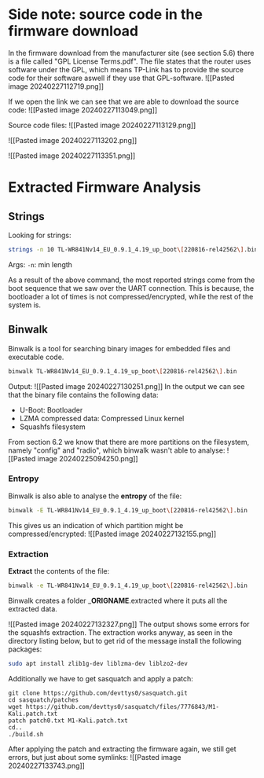 # Side note: source code in the firmware download

In the firmware download from the manufacturer site (see section 5.6) there is a file called "GPL License Terms.pdf". The file states that the router uses software under the GPL, which means TP-Link has to provide the source code for their software aswell if they use that GPL-software.
![[Pasted image 20240227112719.png]]

If we open the link we can see that we are able to download the source code:
![[Pasted image 20240227113049.png]]

Source code files:
![[Pasted image 20240227113129.png]]

![[Pasted image 20240227113202.png]]

![[Pasted image 20240227113351.png]]



# Extracted Firmware Analysis

## Strings

Looking for strings:
```bash
strings -n 10 TL-WR841Nv14_EU_0.9.1_4.19_up_boot\[220816-rel42562\].bin
```
Args:
`-n`: min length

As a result of the above command, the most reported strings come from the boot sequence that we saw over the UART connection.
This is because, the bootloader a lot of times is not compressed/encrypted, while the rest of the system is.

## Binwalk

Binwalk is a tool for searching binary images for embedded files and executable code.

```bash
binwalk TL-WR841Nv14_EU_0.9.1_4.19_up_boot\[220816-rel42562\].bin
```

Output:
![[Pasted image 20240227130251.png]]
In the output we can see that the binary file contains the following data:
- U-Boot: Bootloader
- LZMA compressed data: Compressed Linux kernel
- Squashfs filesystem

From section 6.2 we know that there are more partitions on the filesystem, namely "config" and "radio", which binwalk wasn't able to analyse:
![[Pasted image 20240225094250.png]]

### Entropy

Binwalk is also able to analyse the **entropy** of the file:
```bash
binwalk -E TL-WR841Nv14_EU_0.9.1_4.19_up_boot\[220816-rel42562\].bin
```

This gives us an indication of which partition might be compressed/encrypted:
![[Pasted image 20240227132155.png]]

### Extraction

**Extract** the contents of the file:
```bash
binwalk -e TL-WR841Nv14_EU_0.9.1_4.19_up_boot\[220816-rel42562\].bin
```

Binwalk creates a folder \_**ORIGNAME**.extracted where it puts all the extracted data.

![[Pasted image 20240227132327.png]]
The output shows some errors for the squashfs extraction. The extraction works anyway, as seen in the directory listing below, but to get rid of the message install the following packages:
```bash
sudo apt install zlib1g-dev liblzma-dev liblzo2-dev
```
Additionally we have to get sasquatch and apply a patch:
```
git clone https://github.com/devttys0/sasquatch.git
cd sasquatch/patches
wget https://github.com/devttys0/sasquatch/files/7776843/M1-Kali.patch.txt
patch patch0.txt M1-Kali.patch.txt
cd..
./build.sh
```

After applying the patch and extracting the firmware again, we still get errors, but just about some symlinks:
![[Pasted image 20240227133743.png]]